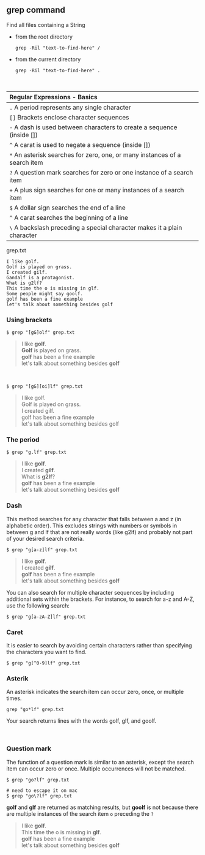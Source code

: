 ## grep command

Find all files containing a String

* from the root directory
  ```shell
  grep -Ril "text-to-find-here" /
  ```

* from the current directory
  ```shell
  grep -Ril "text-to-find-here" .
  ```
<br>

| Regular Expressions - Basics                                               |
| :--------------------------------------------------------------------------|
| `.` A period represents any single character                               |
| `[]` Brackets enclose character sequences                                  |
| `-` A dash is used between characters to create a sequence (inside [])     |
| `^` A carat is used to negate a sequence (inside [])                       |
| `*` An asterisk searches for zero, one, or many instances of a search item |
| `?` A question mark searches for zero or one instance of a search item     |
| `+` A plus sign searches for one or many instances of a search item        |
| `$` A dollar sign searches the end of a line                               |
| `^` A carat searches the beginning of a line                               |
| `\` A backslash preceding a special character makes it a plain character   |

grep.txt
```
I like golf.
Golf is played on grass.
I created gilf.
Gandalf is a protagonist.
What is g2lf?
This time the o is missing in glf.
Some people might say goolf.
golf has been a fine example
let's talk about something besides golf
```

### Using brackets

```shell
$ grep "[gG]olf" grep.txt
```

> I like **golf**.<br>
> **Golf** is played on grass.<br>
> **golf** has been a fine example<br>
> let's talk about something besides **golf**<br>

<br>

```shell
$ grep "[gG][oi]lf" grep.txt
```

> I like golf.<br>
> Golf is played on grass.<br>
> I created gilf.<br>
> golf has been a fine example<br>
> let's talk about something besides golf<br>

### The period

```shell
$ grep "g.lf" grep.txt
```

> I like **golf**.<br>
> I created **gilf**.<br>
> What is **g2lf**?<br>
> **golf** has been a fine example<br>
> let's talk about something besides **golf**<br>

### Dash

This method searches for any character that falls between a and z (in alphabetic order).
This excludes strings with numbers or symbols in between g and lf that are not really words (like g2lf) and probably not part of your desired search criteria.

```shell
$ grep "g[a-z]lf" grep.txt
```

> I like **golf**.<br>
> I created **gilf**.<br>
> **golf** has been a fine example<br>
> let's talk about something besides **golf**<br>


You can also search for multiple character sequences by including additional sets within the brackets.
For instance, to search for a-z and A-Z, use the following search:

```shell
$ grep "g[a-zA-Z]lf" grep.txt
```

### Caret

It is easier to search by avoiding certain characters rather than specifying the characters you want to find.

```shell
$ grep "g[^0-9]lf" grep.txt
```

### Asterik

An asterisk indicates the search item can occur zero, once, or multiple times.

```shell
grep "go*lf" grep.txt
```

Your search returns lines with the words golf, glf, and goolf.

<br>

### Question mark

The function of a question mark is similar to an asterisk, except the search item can occur zero or once.
Multiple occurrences will not be matched.

```shell
$ grep "go?lf" grep.txt

# need to escape it on mac
$ grep "go\?lf" grep.txt
```

**golf** and **glf** are returned as matching results, but **goolf** is not because there are multiple instances of the search item `o` preceding the `?`

> I like **golf**.<br>
> This time the o is missing in **glf**.<br>
> **golf** has been a fine example<br>
> let's talk about something besides **golf**<br>
